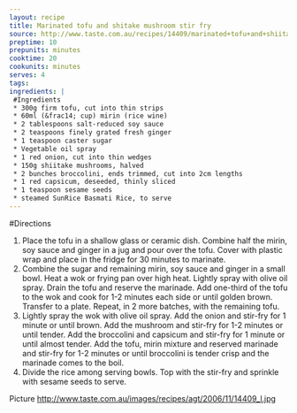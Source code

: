 ```yaml
---
layout: recipe
title: Marinated tofu and shitake mushroom stir fry
source: http://www.taste.com.au/recipes/14409/marinated+tofu+and+shiitake+mushroom+stir+fry
preptime: 10
prepunits: minutes
cooktime: 20
cookunits: minutes
serves: 4
tags: 
ingredients: |
 #Ingredients
 * 300g firm tofu, cut into thin strips
 * 60ml (&frac14; cup) mirin (rice wine)
 * 2 tablespoons salt-reduced soy sauce
 * 2 teaspoons finely grated fresh ginger
 * 1 teaspoon caster sugar
 * Vegetable oil spray
 * 1 red onion, cut into thin wedges
 * 150g shiitake mushrooms, halved
 * 2 bunches broccolini, ends trimmed, cut into 2cm lengths
 * 1 red capsicum, deseeded, thinly sliced
 * 1 teaspoon sesame seeds
 * steamed SunRice Basmati Rice, to serve
---
```

#Directions
1. Place the tofu in a shallow glass or ceramic dish. Combine half the mirin, soy sauce and ginger in a jug and pour over the tofu. Cover with plastic wrap and place in the fridge for 30 minutes to marinate.
2. Combine the sugar and remaining mirin, soy sauce and ginger in a small bowl. Heat a wok or frying pan over high heat. Lightly spray with olive oil spray. Drain the tofu and reserve the marinade. Add one-third of the tofu to the wok and cook for 1-2 minutes each side or until golden brown. Transfer to a plate. Repeat, in 2 more batches, with the remaining tofu.
3. Lightly spray the wok with olive oil spray. Add the onion and stir-fry for 1 minute or until brown. Add the mushroom and stir-fry for 1-2 minutes or until tender. Add the broccolini and capsicum and stir-fry for 1 minute or until almost tender. Add the tofu, mirin mixture and reserved marinade and stir-fry for 1-2 minutes or until broccolini is tender crisp and the marinade comes to the boil.
4. Divide the rice among serving bowls. Top with the stir-fry and sprinkle with sesame seeds to serve.

Picture
http://www.taste.com.au/images/recipes/agt/2006/11/14409_l.jpg